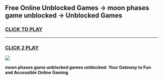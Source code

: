 
## Free Online Unblocked Games → moon phases game unblocked → Unblocked Games
<h3>
<a href="https://premium.freeplayer.one?title=moon_phases_game_unblocked&ref=21F">CLICK TO PLAY</a></h3>
<hr>

<h3>
<a href="https://premium.freeplayer.one?title=moon_phases_game_unblocked&ref=21F">CLICK 2 PLAY</a>
  
</h3>

<a href="https://premium.freeplayer.one?title=moon_phases_game_unblocked&ref=21F/"><img src="https://clearcache.store/games.png"></a>


**moon phases game unblocked games unblocked: Your Gateway to Fun and Accessible Online Gaming**
